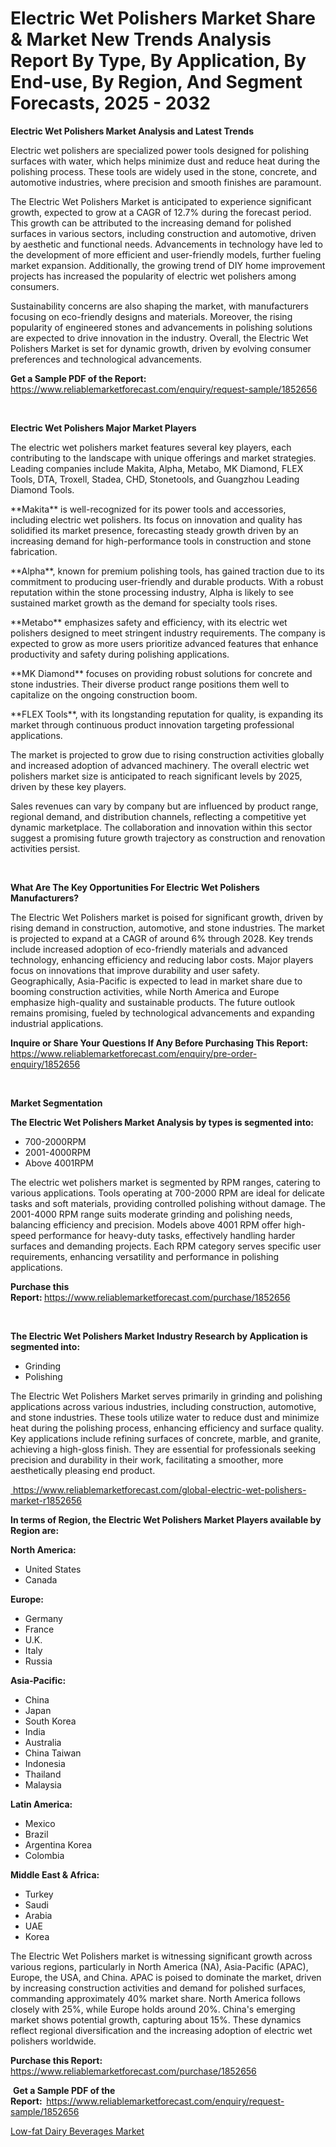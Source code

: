<p><h1>Electric Wet Polishers Market Share & Market New Trends Analysis Report By Type, By Application, By End-use, By Region, And Segment Forecasts, 2025 - 2032</h1></p><p><strong>Electric Wet Polishers Market Analysis and Latest Trends</strong></p>
<p><p>Electric wet polishers are specialized power tools designed for polishing surfaces with water, which helps minimize dust and reduce heat during the polishing process. These tools are widely used in the stone, concrete, and automotive industries, where precision and smooth finishes are paramount.</p><p>The Electric Wet Polishers Market is anticipated to experience significant growth, expected to grow at a CAGR of 12.7% during the forecast period. This growth can be attributed to the increasing demand for polished surfaces in various sectors, including construction and automotive, driven by aesthetic and functional needs. Advancements in technology have led to the development of more efficient and user-friendly models, further fueling market expansion. Additionally, the growing trend of DIY home improvement projects has increased the popularity of electric wet polishers among consumers.</p><p>Sustainability concerns are also shaping the market, with manufacturers focusing on eco-friendly designs and materials. Moreover, the rising popularity of engineered stones and advancements in polishing solutions are expected to drive innovation in the industry. Overall, the Electric Wet Polishers Market is set for dynamic growth, driven by evolving consumer preferences and technological advancements.</p></p>
<p><strong>Get a Sample PDF of the Report:&nbsp;</strong> <a href="https://www.reliablemarketforecast.com/enquiry/request-sample/1852656?utm_campaign=2449&utm_medium=2&utm_source=Github&utm_content=ia&utm_term=28022025&utm_id=electric-wet-polishers">https://www.reliablemarketforecast.com/enquiry/request-sample/1852656</a></p>
<p>&nbsp;</p>
<p><strong>Electric Wet Polishers Major Market Players</strong></p>
<p><p>The electric wet polishers market features several key players, each contributing to the landscape with unique offerings and market strategies. Leading companies include Makita, Alpha, Metabo, MK Diamond, FLEX Tools, DTA, Troxell, Stadea, CHD, Stonetools, and Guangzhou Leading Diamond Tools.</p><p>**Makita** is well-recognized for its power tools and accessories, including electric wet polishers. Its focus on innovation and quality has solidified its market presence, forecasting steady growth driven by an increasing demand for high-performance tools in construction and stone fabrication.</p><p>**Alpha**, known for premium polishing tools, has gained traction due to its commitment to producing user-friendly and durable products. With a robust reputation within the stone processing industry, Alpha is likely to see sustained market growth as the demand for specialty tools rises.</p><p>**Metabo** emphasizes safety and efficiency, with its electric wet polishers designed to meet stringent industry requirements. The company is expected to grow as more users prioritize advanced features that enhance productivity and safety during polishing applications.</p><p>**MK Diamond** focuses on providing robust solutions for concrete and stone industries. Their diverse product range positions them well to capitalize on the ongoing construction boom.</p><p>**FLEX Tools**, with its longstanding reputation for quality, is expanding its market through continuous product innovation targeting professional applications.</p><p>The market is projected to grow due to rising construction activities globally and increased adoption of advanced machinery. The overall electric wet polishers market size is anticipated to reach significant levels by 2025, driven by these key players.</p><p>Sales revenues can vary by company but are influenced by product range, regional demand, and distribution channels, reflecting a competitive yet dynamic marketplace. The collaboration and innovation within this sector suggest a promising future growth trajectory as construction and renovation activities persist.</p></p>
<p>&nbsp;</p>
<p><strong>What Are The Key Opportunities For Electric Wet Polishers Manufacturers?</strong></p>
<p><p>The Electric Wet Polishers market is poised for significant growth, driven by rising demand in construction, automotive, and stone industries. The market is projected to expand at a CAGR of around 6% through 2028. Key trends include increased adoption of eco-friendly materials and advanced technology, enhancing efficiency and reducing labor costs. Major players focus on innovations that improve durability and user safety. Geographically, Asia-Pacific is expected to lead in market share due to booming construction activities, while North America and Europe emphasize high-quality and sustainable products. The future outlook remains promising, fueled by technological advancements and expanding industrial applications.</p></p>
<p><strong>Inquire or Share Your Questions If Any Before Purchasing This Report:</strong> <a href="https://www.reliablemarketforecast.com/enquiry/pre-order-enquiry/1852656?utm_campaign=2449&utm_medium=2&utm_source=Github&utm_content=ia&utm_term=28022025&utm_id=electric-wet-polishers">https://www.reliablemarketforecast.com/enquiry/pre-order-enquiry/1852656</a></p>
<p>&nbsp;</p>
<p><strong>Market Segmentation</strong></p>
<p><strong>The Electric Wet Polishers Market Analysis by types is segmented into:</strong></p>
<p><ul><li>700-2000RPM</li><li>2001-4000RPM</li><li>Above 4001RPM</li></ul></p>
<p><p>The electric wet polishers market is segmented by RPM ranges, catering to various applications. Tools operating at 700-2000 RPM are ideal for delicate tasks and soft materials, providing controlled polishing without damage. The 2001-4000 RPM range suits moderate grinding and polishing needs, balancing efficiency and precision. Models above 4001 RPM offer high-speed performance for heavy-duty tasks, effectively handling harder surfaces and demanding projects. Each RPM category serves specific user requirements, enhancing versatility and performance in polishing applications.</p></p>
<p><strong>Purchase this Report:&nbsp;</strong><a href="https://www.reliablemarketforecast.com/purchase/1852656?utm_campaign=2449&utm_medium=2&utm_source=Github&utm_content=ia&utm_term=28022025&utm_id=electric-wet-polishers">https://www.reliablemarketforecast.com/purchase/1852656</a></p>
<p>&nbsp;</p>
<p><strong>The Electric Wet Polishers Market Industry Research by Application is segmented into:</strong></p>
<p><ul><li>Grinding</li><li>Polishing</li></ul></p>
<p><p>The Electric Wet Polishers Market serves primarily in grinding and polishing applications across various industries, including construction, automotive, and stone industries. These tools utilize water to reduce dust and minimize heat during the polishing process, enhancing efficiency and surface quality. Key applications include refining surfaces of concrete, marble, and granite, achieving a high-gloss finish. They are essential for professionals seeking precision and durability in their work, facilitating a smoother, more aesthetically pleasing end product.</p></p>
<p><a href="https://www.reliablemarketforecast.com/global-electric-wet-polishers-market-r1852656?utm_campaign=2449&utm_medium=2&utm_source=Github&utm_content=ia&utm_term=28022025&utm_id=electric-wet-polishers">&nbsp;https://www.reliablemarketforecast.com/global-electric-wet-polishers-market-r1852656</a></p>
<p><strong>In terms of Region, the Electric Wet Polishers Market Players available by Region are:</strong></p>
<p>
    <p> <strong> North America: </strong>
        <ul>
            <li>United States</li>
            <li>Canada</li>
        </ul>
        </p> 
    <p> <strong> Europe: </strong>
        <ul>
            <li>Germany</li>
            <li>France</li>
            <li>U.K.</li>
            <li>Italy</li>
            <li>Russia</li>
        </ul>
        </p> 
    <p> <strong> Asia-Pacific: </strong>
        <ul>
            <li>China</li>
            <li>Japan</li>
            <li>South Korea</li>
            <li>India</li>
            <li>Australia</li>
            <li>China Taiwan</li>
            <li>Indonesia</li>
            <li>Thailand</li>
            <li>Malaysia</li>
        </ul>
        </p> 
    <p> <strong> Latin America: </strong>
        <ul>
            <li>Mexico</li>
            <li>Brazil</li>
            <li>Argentina Korea</li>
            <li>Colombia</li>
        </ul>
        </p> 
    <p> <strong> Middle East & Africa: </strong>
        <ul>
            <li>Turkey</li>
            <li>Saudi</li>
            <li>Arabia</li>
            <li>UAE</li>
            <li>Korea</li>
        </ul>
    </p>
    </p>
<p><p>The Electric Wet Polishers market is witnessing significant growth across various regions, particularly in North America (NA), Asia-Pacific (APAC), Europe, the USA, and China. APAC is poised to dominate the market, driven by increasing construction activities and demand for polished surfaces, commanding approximately 40% market share. North America follows closely with 25%, while Europe holds around 20%. China's emerging market shows potential growth, capturing about 15%. These dynamics reflect regional diversification and the increasing adoption of electric wet polishers worldwide.</p></p>
<p><strong>Purchase this Report: </strong><a href="https://www.reliablemarketforecast.com/purchase/1852656?utm_campaign=2449&utm_medium=2&utm_source=Github&utm_content=ia&utm_term=28022025&utm_id=electric-wet-polishers">https://www.reliablemarketforecast.com/purchase/1852656</a></p>
<p>&nbsp;<strong>Get a Sample PDF of the Report:&nbsp;&nbsp;</strong><a href="https://www.reliablemarketforecast.com/enquiry/request-sample/1852656?utm_campaign=2449&utm_medium=2&utm_source=Github&utm_content=ia&utm_term=28022025&utm_id=electric-wet-polishers">https://www.reliablemarketforecast.com/enquiry/request-sample/1852656</a></p>
<p><strong></strong></p>
<p><p><a href="https://github.com/hadshpinay/Market-Research-Report-List-1/blob/main/low-fat-dairy-beverages-market.md?utm_campaign=2449&utm_medium=2&utm_source=Github&utm_content=ia&utm_term=28022025&utm_id=electric-wet-polishers">Low-fat Dairy Beverages Market</a></p></p>